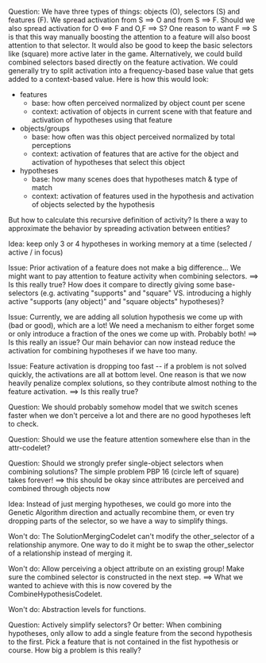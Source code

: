 Question: We have three types of things: objects (O), selectors (S) and features (F). We spread activation from S ==> O and from S ==> F. Should we also spread activation for O <==> F and O,F ==> S? One reason to want F ==> S is that this way manually boosting the attention to a feature will also boost attention to that selector. It would also be good to keep the basic selectors like (square) more active later in the game.
Alternatively, we could build combined selectors based directly on the feature activation.
We could generally try to split activation into a frequency-based base value that gets added to a context-based value. Here is how this would look:

* features
    * base: how often perceived normalized by object count per scene
    * context: activation of objects in current scene with that feature and activation of hypotheses using that feature
* objects/groups
    * base: how often was this object perceived normalized by total perceptions
    * context: activation of features that are active for the object and activation of hypotheses that select this object
* hypotheses
    * base: how many scenes does that hypotheses match & type of match
    * context: activation of features used in the hypothesis and activation of objects selected by the hypothesis

But how to calculate this recursive definition of activity? Is there a way to approximate the behavior by spreading activation between entities?




Idea: keep only 3 or 4 hypotheses in working memory at a time (selected / active / in focus)

Issue: Prior activation of a feature does not make a big difference... We might want to pay attention to feature activity when combining selectors.
==> Is this really true? How does it compare to directly giving some base-selectors (e.g. activating "supports" and "square" VS. introducing a highly active "supports (any object)" and "square objects" hypotheses)?

Issue: Currently, we are adding all solution hypothesis we come up with (bad or good), which are a lot! We need a mechanism to either forget some or only introduce a fraction of the ones we come up with. Probably both!
==> Is this really an issue? Our main behavior can now instead reduce the activation for combining hypotheses if we have too many.

Issue: Feature activation is dropping too fast -- if a problem is not solved quickly, the activations are all at bottom level. One reason is that we now heavily penalize complex solutions, so they contribute almost nothing to the feature activation.
==> Is this really true?

Question: We should probably somehow model that we switch scenes faster when we don't perceive a lot and there are no good hypotheses left to check.

Question: Should we use the feature attention somewhere else than in the attr-codelet?

Question: Should we strongly prefer single-object selectors when combining solutions? The simple problem PBP 16 (circle left of square) takes forever!
==> this should be okay since attributes are perceived and combined through objects now

Idea: Instead of just merging hypotheses, we could go more into the Genetic Algorithm direction and actually recombine them, or even try dropping parts of the selector, so we have a way to simplify things.

Won't do: The SolutionMergingCodelet can't modify the other_selector of a relationship anymore. One way to do it might be to swap the other_selector of a relationship instead of merging it.

Won't do: Allow perceiving a object attribute on an existing group! Make sure the combined selector is constructed in the next step.
==> What we wanted to achieve with this is now covered by the CombineHypothesisCodelet.

Won't do: Abstraction levels for functions.

Question: Actively simplify selectors? Or better: When combining hypotheses, only allow to add a single feature from the second hypothesis to the first. Pick a feature that is not contained in the fist hypothesis or course.
How big a problem is this really?
